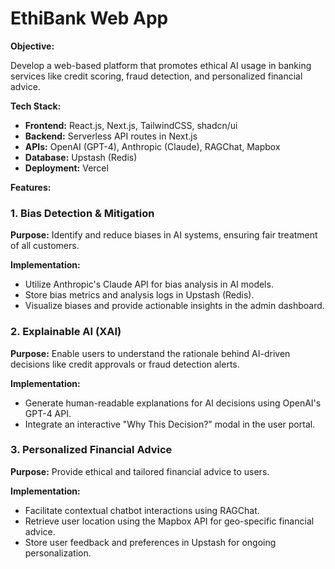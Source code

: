 # EthiBank Web App

**Objective:**

Develop a web-based platform that promotes ethical AI usage in banking services like credit scoring, fraud detection, and personalized financial advice.

**Tech Stack:**

* **Frontend:** React.js, Next.js, TailwindCSS, shadcn/ui
* **Backend:** Serverless API routes in Next.js
* **APIs:** OpenAI (GPT-4), Anthropic (Claude), RAGChat, Mapbox
* **Database:** Upstash (Redis)
* **Deployment:** Vercel

**Features:**

### 1. Bias Detection & Mitigation
**Purpose:**
Identify and reduce biases in AI systems, ensuring fair treatment of all customers.

**Implementation:**
* Utilize Anthropic's Claude API for bias analysis in AI models.
* Store bias metrics and analysis logs in Upstash (Redis).
* Visualize biases and provide actionable insights in the admin dashboard.

### 2. Explainable AI (XAI)
**Purpose:**
Enable users to understand the rationale behind AI-driven decisions like credit approvals or fraud detection alerts.

**Implementation:**
* Generate human-readable explanations for AI decisions using OpenAI's GPT-4 API.
* Integrate an interactive "Why This Decision?" modal in the user portal.

### 3. Personalized Financial Advice
**Purpose:**
Provide ethical and tailored financial advice to users.

**Implementation:**
* Facilitate contextual chatbot interactions using RAGChat.
* Retrieve user location using the Mapbox API for geo-specific financial advice.
* Store user feedback and preferences in Upstash for ongoing personalization.
